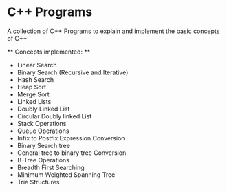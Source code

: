 # C++ Programs
A collection of C++ Programs to explain and implement the basic concepts of C++

** Concepts implemented: **
* Linear Search
* Binary Search (Recursive and Iterative)
* Hash Search
* Heap Sort
* Merge Sort
* Linked Lists
* Doubly Linked List
* Circular Doubly linked List
* Stack Operations
* Queue Operations
* Infix to Postfix Expression Conversion
* Binary Search tree
* General tree to binary tree Conversion
* B-Tree Operations
* Breadth First Searching
* Minimum Weighted Spanning Tree
* Trie Structures
